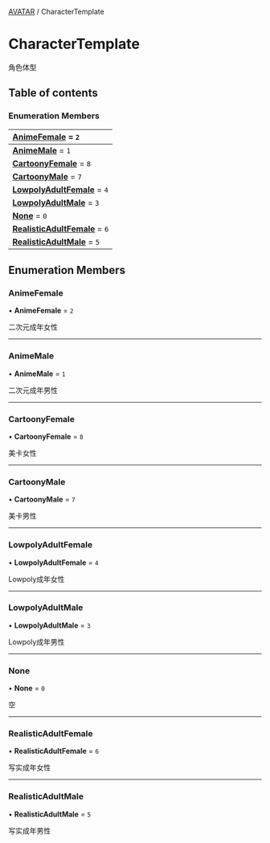 [AVATAR](../groups/Core.AVATAR.md) / CharacterTemplate

# CharacterTemplate <Badge type="tip" text="Enumeration" /> <Score text="CharacterTemplate" />

<p class="content-big"> 角色体型 </p>

## Table of contents

### Enumeration Members <Score text="Enumeration" /> 
| **[AnimeFemale](mw.CharacterTemplate.md#animefemale)** = ``2``  |
| :----- |
| **[AnimeMale](mw.CharacterTemplate.md#animemale)** = ``1`` |
| **[CartoonyFemale](mw.CharacterTemplate.md#cartoonyfemale)** = ``8`` |
| **[CartoonyMale](mw.CharacterTemplate.md#cartoonymale)** = ``7`` |
| **[LowpolyAdultFemale](mw.CharacterTemplate.md#lowpolyadultfemale)** = ``4`` |
| **[LowpolyAdultMale](mw.CharacterTemplate.md#lowpolyadultmale)** = ``3`` |
| **[None](mw.CharacterTemplate.md#none)** = ``0`` |
| **[RealisticAdultFemale](mw.CharacterTemplate.md#realisticadultfemale)** = ``6`` |
| **[RealisticAdultMale](mw.CharacterTemplate.md#realisticadultmale)** = ``5`` |

## Enumeration Members

### AnimeFemale <Score text="AnimeFemale" /> 

• **AnimeFemale** = ``2``

二次元成年女性

___

### AnimeMale <Score text="AnimeMale" /> 

• **AnimeMale** = ``1``

二次元成年男性

___

### CartoonyFemale <Score text="CartoonyFemale" /> 

• **CartoonyFemale** = ``8``

美卡女性

___

### CartoonyMale <Score text="CartoonyMale" /> 

• **CartoonyMale** = ``7``

美卡男性

___

### LowpolyAdultFemale <Score text="LowpolyAdultFemale" /> 

• **LowpolyAdultFemale** = ``4``

Lowpoly成年女性

___

### LowpolyAdultMale <Score text="LowpolyAdultMale" /> 

• **LowpolyAdultMale** = ``3``

Lowpoly成年男性

___

### None <Score text="None" /> 

• **None** = ``0``

空

___

### RealisticAdultFemale <Score text="RealisticAdultFemale" /> 

• **RealisticAdultFemale** = ``6``

写实成年女性

___

### RealisticAdultMale <Score text="RealisticAdultMale" /> 

• **RealisticAdultMale** = ``5``

写实成年男性
